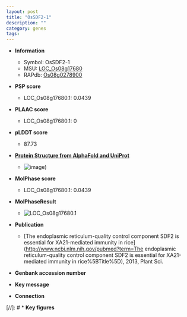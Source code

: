 ```yaml
---
layout: post
title: "OsSDF2-1"
description: ""
category: genes
tags: 
---
```


* **Information**  
    + Symbol: OsSDF2-1  
    + MSU: [LOC_Os08g17680](http://rice.plantbiology.msu.edu/cgi-bin/ORF_infopage.cgi?orf=LOC_Os08g17680)  
    + RAPdb: [Os08g0278900](http://rapdb.dna.affrc.go.jp/viewer/gbrowse_details/irgsp1?name=Os08g0278900)  

* **PSP score**  
    + LOC_Os08g17680.1: 0.0439 

* **PLAAC score**  
    + LOC_Os08g17680.1: 0 

* **pLDDT score**
    + 87.73

* **[Protein Structure from AlphaFold and UniProt](https://www.uniprot.org/uniprotkb/Q6ZCY5/entry#structure)**
    + ![image](https://ricepsp.github.io/images/Q6/AF-Q6ZCY5-F1.png))

* **MolPhase score**
    + LOC_Os08g17680.1: 0.0439

* **MolPhaseResult**
    + ![LOC_Os08g17680.1](https://ricepsp.github.io/pictures/LOC_Os08g/LOC_Os08g17680.1.png)

* **Publication**  
    + [The endoplasmic reticulum-quality control component SDF2 is essential for XA21-mediated immunity in rice](http://www.ncbi.nlm.nih.gov/pubmed?term=The endoplasmic reticulum-quality control component SDF2 is essential for XA21-mediated immunity in rice%5BTitle%5D), 2013, Plant Sci.

* **Genbank accession number**  

* **Key message**  

* **Connection**  

[//]: # * **Key figures**  



